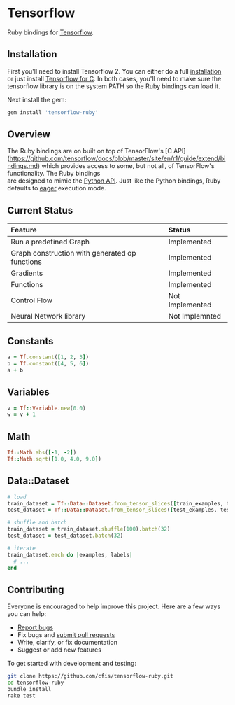 # Tensorflow

Ruby bindings for [Tensorflow](https://github.com/tensorflow/tensorflow).

## Installation

First you'll need to install Tensorflow 2. You can either do a full [installation](https://www.tensorflow.org/install) or just install [Tensorflow for C](https://www.tensorflow.org/install/lang_c). In both cases, you'll need to make 
sure the tensorflow library is on the system PATH so the Ruby bindings can load it.

Next install the gem:

```ruby
gem install 'tensorflow-ruby'
```

## Overview

The Ruby bindings are on built on top of TensorFlow's [C API] (https://github.com/tensorflow/docs/blob/master/site/en/r1/guide/extend/bindings.md)
which provides access to some, but not all, of TensorFlow's functionality. The Ruby bindings  
are designed to mimic the [Python API](https://www.tensorflow.org/versions/r2.0/api_docs/python/tf). Just like the
Python bindings, Ruby defaults to [eager](https://www.tensorflow.org/guide/eager) execution mode.
 
## Current Status

Feature                                        |  Status
:--------------------------------------------- | :---------------------------------------------------------- |
Run a predefined Graph                         | Implemented                                                 |
Graph construction with generated op functions | Implemented                                                 |
Gradients                                      | Implemented                                                 |
Functions                                      | Implemented                                                 |
Control Flow                                   | Not Implemented                                             |
Neural Network library                         | Not Implemnted                                              |

## Constants

```ruby
a = Tf.constant([1, 2, 3])
b = Tf.constant([4, 5, 6])
a + b
```

## Variables

```ruby
v = Tf::Variable.new(0.0)
w = v + 1
```

## Math

```ruby
Tf::Math.abs([-1, -2])
Tf::Math.sqrt([1.0, 4.0, 9.0])
```

## Data::Dataset

```ruby
# load
train_dataset = Tf::Data::Dataset.from_tensor_slices([train_examples, train_labels])
test_dataset = Tf::Data::Dataset.from_tensor_slices([test_examples, test_labels])

# shuffle and batch
train_dataset = train_dataset.shuffle(100).batch(32)
test_dataset = test_dataset.batch(32)

# iterate
train_dataset.each do |examples, labels|
  # ...
end
```
## Contributing

Everyone is encouraged to help improve this project. Here are a few ways you can help:

- [Report bugs](https://github.com/cfis/tensorflow-ruby/issues)
- Fix bugs and [submit pull requests](https://github.com/cfis/tensorflow-ruby/pulls)
- Write, clarify, or fix documentation
- Suggest or add new features

To get started with development and testing:

```sh
git clone https://github.com/cfis/tensorflow-ruby.git
cd tensorflow-ruby
bundle install
rake test
```
